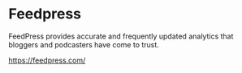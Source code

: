 # Feedpress
FeedPress provides accurate and frequently updated analytics that bloggers and podcasters have come to trust.

https://feedpress.com/
